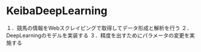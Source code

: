 # KeibaDeepLearning

１．競馬の情報をWebスクレイピングで取得してデータ形成と解析を行う
２．DeepLearningのモデルを実装する
３．精度を出すためにパラメータの変更を実施する
